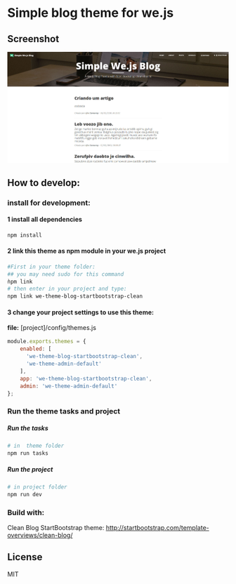 # Simple blog theme for we.js

## Screenshot

![Alt text](https://raw.githubusercontent.com/wejs/we-theme-blog-startbootstrap-clean/master/assets/images/wejs-simple-blog-screenshot.jpg "Screenshot")

## How to develop:

### install for development:

#### 1 install all dependencies
```sh
npm install
```

#### 2 link this theme as npm module in your we.js project
```sh
#First in your theme folder:
## you may need sudo for this command
ǹpm link 
# then enter in your project and type:
npm link we-theme-blog-startbootstrap-clean 
```

#### 3 change your project settings to use this theme:

**file:** [project]/config/themes.js
```js
module.exports.themes = {
    enabled: [
      'we-theme-blog-startbootstrap-clean',
      'we-theme-admin-default'
    ],
    app: 'we-theme-blog-startbootstrap-clean',
    admin: 'we-theme-admin-default'
};
```

### Run the theme tasks and project

##### Run the tasks
```sh
# in  theme folder
npm run tasks
```

##### Run the project
```sh
# in project folder
npm run dev
```

### Build with:

Clean Blog StartBootstrap theme: http://startbootstrap.com/template-overviews/clean-blog/


## License

MIT
